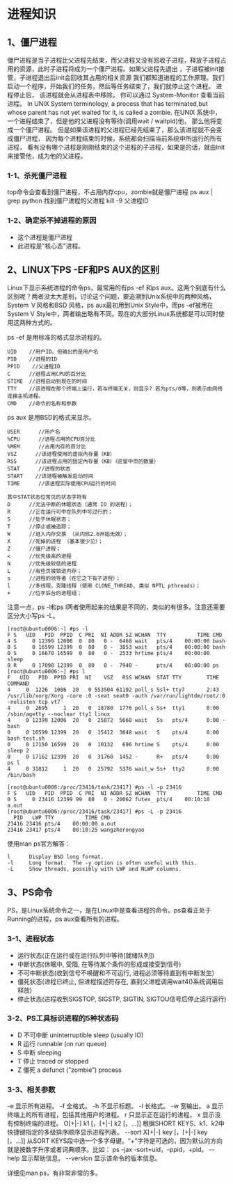 # 进程知识

## 1、僵尸进程 
僵尸进程是当子进程比父进程先结束，而父进程又没有回收子进程，释放子进程占用的资源，此时子进程将成为一个僵尸进程。如果父进程先退出 ，子进程被init接管，子进程退出后init会回收其占用的相关资源
我们都知道进程的工作原理。我们启动一个程序，开始我们的任务，然后等任务结束了，我们就停止这个进程。 进程停止后， 该进程就会从进程表中移除。
你可以通过 System-Monitor 查看当前进程。
In UNIX System terminology, a process that has terminated,but whose parent has not yet waited for it, is called a zombie. 在UNIX 系统中，一个进程结束了，但是他的父进程没有等待(调用wait / waitpid)他， 那么他将变成一个僵尸进程。 但是如果该进程的父进程已经先结束了，那么该进程就不会变成僵尸进程， 因为每个进程结束的时候，系统都会扫描当前系统中所运行的所有进程， 看有没有哪个进程是刚刚结束的这个进程的子进程，如果是的话，就由Init 来接管他，成为他的父进程。

### 1-1、杀死僵尸进程
top命令会查看到僵尸进程，不占用内存cpu，zombie就是僵尸进程
ps aux | grep python 找到僵尸进程的父进程
kill -9 父进程ID

### 1-2、确定杀不掉进程的原因
- 这个进程是僵尸进程
- 此进程是"核心态"进程。

## 2、LINUX下PS -EF和PS AUX的区别
Linux下显示系统进程的命令ps，最常用的有ps -ef 和ps aux。这两个到底有什么区别呢？两者没太大差别，讨论这个问题，要追溯到Unix系统中的两种风格，System Ｖ风格和BSD 风格，ps aux最初用到Unix Style中，而ps -ef被用在System V Style中，两者输出略有不同。现在的大部分Linux系统都是可以同时使用这两种方式的。

ps -ef 是用标准的格式显示进程的。
```
UID    //用户ID、但输出的是用户名 
PID    //进程的ID 
PPID    //父进程ID 
C      //进程占用CPU的百分比 
STIME  //进程启动到现在的时间 
TTY    //该进程在那个终端上运行，若与终端无关，则显示? 若为pts/0等，则表示由网络连接主机进程。 
CMD    //命令的名称和参数
```

ps aux 是用BSD的格式来显示。
```
USER      //用户名 
%CPU      //进程占用的CPU百分比 
%MEM      //占用内存的百分比 
VSZ      //该进程使用的虚拟內存量（KB） 
RSS      //该进程占用的固定內存量（KB）（驻留中页的数量） 
STAT      //进程的状态 
START    //该进程被触发启动时间 
TIME      //该进程实际使用CPU运行的时间

其中STAT状态位常见的状态字符有
D      //无法中断的休眠状态（通常 IO 的进程）； 
R      //正在运行可中在队列中可过行的； 
S      //处于休眠状态； 
T      //停止或被追踪； 
W      //进入内存交换 （从内核2.6开始无效）； 
X      //死掉的进程 （基本很少见）； 
Z      //僵尸进程； 
<      //优先级高的进程 
N      //优先级较低的进程 
L      //有些页被锁进内存； 
s      //进程的领导者（在它之下有子进程）； 
l      //多线程，克隆线程（使用 CLONE_THREAD, 类似 NPTL pthreads）； 
+      //位于后台的进程组；
```

注意一点，ps -l和ps l两者使用起来的结果是不同的，类似的有很多。注意还需要区分大小写ps -L。
```
[root@ubuntu0006:~] #ps -l
F S   UID   PID  PPID  C PRI  NI ADDR SZ WCHAN  TTY          TIME CMD
4 S     0 12399 12006  0  80   0 -  6468 wait   pts/4    00:00:00 bash
0 S     0 16599 12399  0  80   0 -  3853 wait   pts/4    00:00:00 bash
0 S     0 16670 16599  0  80   0 -  2533 hrtime pts/4    00:00:00 sleep
0 R     0 17098 12399  0  80   0 -  7940 -      pts/4    00:00:00 ps
[root@ubuntu0006:~] #ps l
F   UID   PID  PPID PRI  NI    VSZ   RSS WCHAN  STAT TTY        TIME COMMAND
4     0  1226  1086  20   0 553504 61192 poll_s Ssl+ tty7       2:43 /usr/lib/xorg/Xorg -core :0 -seat seat0 -auth /var/run/lightdm/root/:0 -nolisten tcp vt7
4     0  2695     1  20   0  18780  1776 poll_s Ss+  tty1       0:00 /sbin/agetty --noclear tty1 linux
4     0 12399 12006  20   0  25872  5668 wait   Ss   pts/4      0:00 -bash
0     0 16599 12399  20   0  15412  3048 wait   S    pts/4      0:00 bash test.sh
0     0 17150 16599  20   0  10132   696 hrtime S    pts/4      0:00 sleep 2
0     0 17162 12399  20   0  31760  1452 -      R+   pts/4      0:00 ps l
4     0 31812     1  20   0  25792  5376 wait_w Ss+  tty2       0:00 /bin/bash

[root@ubuntu0006:/proc/23416/task/23417] #ps -l -p 23416
F S   UID   PID  PPID  C PRI  NI ADDR SZ WCHAN  TTY          TIME CMD
0 S     0 23416 12399 99  80   0 - 20062 futex_ pts/4    00:10:10 a.out
[root@ubuntu0006:/proc/23416/task/23417] #ps -L -p 23416
  PID   LWP TTY          TIME CMD
23416 23416 pts/4    00:00:00 a.out
23416 23417 pts/4    00:10:25 wangzherongyao
```

使用man ps官方解答：
```
l      Display BSD long format.
-l     Long format.  The -y option is often useful with this.
-L     Show threads, possibly with LWP and NLWP columns.
```

## 3、PS命令
PS，是Linux系统命令之一，是在Linux中是查看进程的命令。ps查看正处于Running的进程，ps aux查看所有的进程。

### 3-1、进程状态
- 运行状态(正在运行或在运行队列中等待[就绪队列])
- 中断状态(休眠中, 受阻, 在等待某个条件的形成或接受到信号)
- 不可中断状态(收到信号不唤醒和不可运行, 进程必须等待直到有中断发生)
- 僵死状态(进程已终止, 但进程描述符存在, 直到父进程调用wait4()系统调用后释放)
- 停止状态(进程收到SIGSTOP, SIGSTP, SIGTIN, SIGTOU信号后停止运行运行)

### 3-2、PS工具标识进程的5种状态码
- D 不可中断 uninterruptible sleep (usually IO)
- R 运行 runnable (on run queue)
- S 中断 sleeping
- T 停止 traced or stopped
- Z 僵死 a defunct (”zombie”) process

### 3-3、相关参数
-e 显示所有进程。
-f 全格式。
-h 不显示标题。
-l 长格式。
-w 宽输出。
a 显示终端上的所有进程，包括其他用户的进程。
r 只显示正在运行的进程。
x 显示没有控制终端的进程。
O[+|-] k1 [，[+|-] k2 [，…]] 根据SHORT KEYS、k1、k2中快捷键指定的多级排序顺序显示进程列表。
--sort X[+|-] key [，[+|-] key [，…]] 从SORT KEYS段中选一个多字母键。“+”字符是可选的，因为默认的方向就是按数字升序或者词典顺序。比如： ps -jax -sort=uid，-ppid，+pid。
--help 显示帮助信息。
--version 显示该命令的版本信息。

详细见man ps，有非常非常的多。





